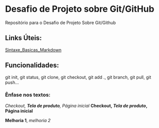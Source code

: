 # Desafio de Projeto sobre Git/GitHub
Repositório para o Desafio de Projeto Sobre Git/Github


## Links Úteis:
[Sintaxe_Basicas_Markdown](https://www.markdownguide.org/basic-syntax/)

## Funcionalidades:

git init, git status, git clone, git checkout, git add ., git branch, git pull, git push...

### Ênfase nos textos:

_Checkout, **Tela de produto**, Página inicial_
**Checkout, _Tela de produto_, Página inicial**

__Melhoria 1__,  _melhoria 2_